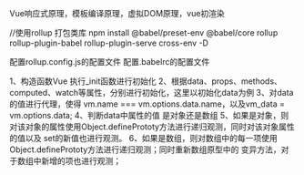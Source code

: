 Vue响应式原理，模板编译原理，虚拟DOM原理，vue初渲染

//使用rollup 打包类库
npm install @babel/preset-env @babel/core rollup rollup-plugin-babel rollup-plugin-serve cross-env -D

配置rollup.config.js的配置文件
配置.babelrc的配置文件

1、构造函数Vue 执行_init函数进行初始化
2、根据data、props、methods、computed、watch等属性，分别进行初始化，这里以初始化data为例
3、对data的值进行代理，使得 vm.name === vm.options.data.name，以及vm_data = vm.options.data;
4、判断data中属性的值 是对象还是数组
5、如果是对象，则对该对象的属性使用Object.definePrototy方法进行递归观测，同时对该对象属性的值以及
set的新值也进行观测。
6、如果是数组，则对数组中的每一项使用Object.definePrototy方法进行递归观测；同时重新数组原型中的
变异方法，对于数组中新增的项也进行观测；
